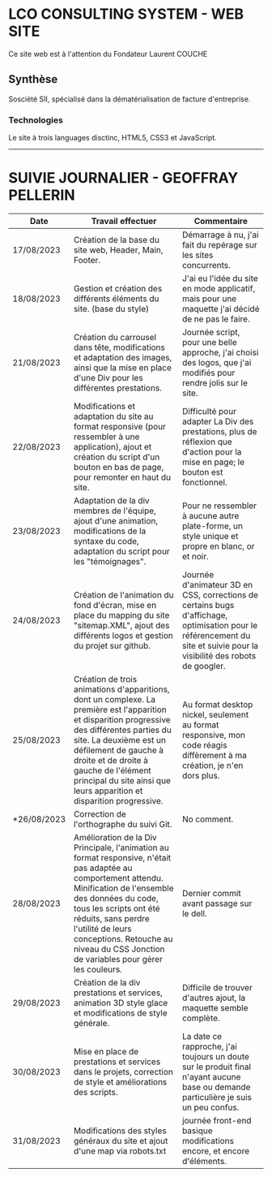 # LCO CONSULTING SYSTEM - WEB SITE

Ce site web est à l'attention du Fondateur Laurent COUCHE

## Synthèse

Sosciété SII, spécialisé dans la dématérialisation de facture d'entreprise.

### Technologies

Le site à trois languages disctinc, HTML5, CSS3 et JavaScript.

*********************************************************************************
# SUIVIE JOURNALIER - GEOFFRAY PELLERIN

| Date        | Travail effectuer    | Commentaire |
| ------|-----|-----|
| 17/08/2023  	| Création de la base du site web, Header, Main, Footer.	| Démarrage à nu, j'ai fait du repérage sur les sites concurrents.	|
| 18/08/2023 	| Gestion et création des différents éléments du site. (base du style)  	| J'ai eu l'idée du site en mode applicatif, mais pour une maquette j'ai décidé de ne pas le faire. 	|
| 21/08/2023 	|Création du carrousel dans tête, modifications et adaptation des images, ainsi que la mise en place d'une Div pour les différentes prestations.	| Journée script, pour une belle approche, j'ai choisi des logos, que j'ai modifiés pour rendre jolis sur le site.	|
| 22/08/2023 	| Modifications et adaptation du site au format responsive (pour ressembler à une application), ajout et création du script d'un bouton en bas de page, pour remonter en haut du site.	| Difficulté pour adapter La Div des prestations, plus de réflexion que d'action pour la mise en page; le bouton est fonctionnel.	|
| 23/08/2023 	| Adaptation de la div membres de l'équipe, ajout d'une animation, modifications de la syntaxe du code, adaptation du script pour les "témoignages". 	| Pour ne ressembler à aucune autre plate-forme, un style unique et propre en blanc, or et noir.	|
| 24/08/2023  	| Création de l'animation du fond d'écran, mise en place du mapping du site "sitemap.XML", ajout des différents logos et gestion du projet sur github. 	| Journée d'animateur 3D en CSS, corrections de certains bugs d'affichage, optimisation pour le référencement du site et suivie pour la visibilité des robots de googler. 	|
| 25/08/2023  	|  Création de trois animations d'apparitions, dont un complexe. La première est l'apparition et disparition progressive des différentes parties du site. La deuxième est un défilement de gauche à droite et de droite à gauche de l'élément principal du site ainsi que leurs apparition et disparition progressive.	| Au format desktop nickel, seulement au format responsive, mon code réagis diffèrement à ma création, je n'en dors plus.	|   
| *26/08/2023  	| Correction de l'orthographe du suivi Git.	| No comment.	|   
| 28/08/2023  	| Amélioration de la Div Principale, l'animation au format responsive, n'était pas adaptée au comportement attendu. Minification de l'ensemble des données du code, tous les scripts ont été réduits, sans perdre l'utilité de leurs conceptions. Retouche au niveau du CSS Jonction de variables pour gérer les couleurs. | Dernier commit avant passage sur le dell.	|   
| 29/08/2023  	| Création de la div prestations et services, animation 3D style glace et modifications de style générale.	| 	Difficile de trouver d'autres ajout, la maquette semble complète. |   
| 30/08/2023  	| Mise en place de prestations et services dans le projets, correction de style et améliorations des scripts.	| La date ce rapproche, j'ai toujours un doute sur le produit final n'ayant aucune base ou demande particulière je suis un peu confus.	|   
| 31/08/2023  	| Modifications des styles généraux du site et ajout d'une map via robots.txt	| journée front-end basique modifications encore, et encore d'éléments. |   
